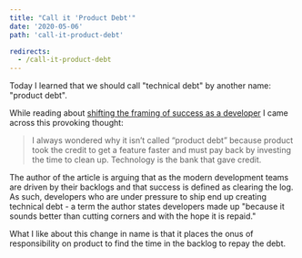 ```yaml
---
title: "Call it 'Product Debt'"
date: '2020-05-06'
path: 'call-it-product-debt'

redirects:
  - /call-it-product-debt
---
```


Today I learned that we should call "technical debt" by another name: "product debt".

While reading about [shifting the framing of success as a developer](https://www.svese.de/impact-vs-backlog-frame-in-software-development) I came across this provoking thought:

> I always wondered why it isn’t called “product debt” because product took the credit to get a feature faster and must pay back by investing the time to clean up. Technology is the bank that gave credit.

The author of the article is arguing that as the modern development teams are driven by their backlogs and that success is defined as clearing the log. As such, developers who are under pressure to ship end up creating technical debt - a term the author states developers made up "because it sounds better than cutting corners and with the hope it is repaid."

What I like about this change in name is that it places the onus of responsibility on product to find the time in the backlog to repay the debt.
